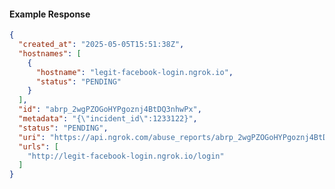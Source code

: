 <!-- Code generated for API Clients. DO NOT EDIT. -->

#### Example Response

```json
{
  "created_at": "2025-05-05T15:51:38Z",
  "hostnames": [
    {
      "hostname": "legit-facebook-login.ngrok.io",
      "status": "PENDING"
    }
  ],
  "id": "abrp_2wgPZOGoHYPgoznj4BtDQ3nhwPx",
  "metadata": "{\"incident_id\":1233122}",
  "status": "PENDING",
  "uri": "https://api.ngrok.com/abuse_reports/abrp_2wgPZOGoHYPgoznj4BtDQ3nhwPx",
  "urls": [
    "http://legit-facebook-login.ngrok.io/login"
  ]
}
```

